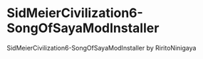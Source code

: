 # SidMeierCivilization6-SongOfSayaModInstaller
SidMeierCivilization6-SongOfSayaModInstaller by RiritoNinigaya
